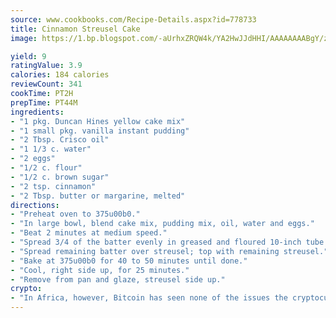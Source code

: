 ```yaml
---
source: www.cookbooks.com/Recipe-Details.aspx?id=778733
title: Cinnamon Streusel Cake
image: https://1.bp.blogspot.com/-aUrhxZRQW4k/YA2HwJJdHHI/AAAAAAAABgY/z2R8OXCxqDoBQtRn-q-fHG8g9_G4G1HBwCLcBGAsYHQ/s320/13.png

yield: 9
ratingValue: 3.9
calories: 184 calories
reviewCount: 341
cookTime: PT2H
prepTime: PT44M
ingredients:
- "1 pkg. Duncan Hines yellow cake mix"
- "1 small pkg. vanilla instant pudding"
- "2 Tbsp. Crisco oil"
- "1 1/3 c. water"
- "2 eggs"
- "1/2 c. flour"
- "1/2 c. brown sugar"
- "2 tsp. cinnamon"
- "2 Tbsp. butter or margarine, melted"
directions:
- "Preheat oven to 375u00b0."
- "In large bowl, blend cake mix, pudding mix, oil, water and eggs."
- "Beat 2 minutes at medium speed."
- "Spread 3/4 of the batter evenly in greased and floured 10-inch tube pan. Sprinkle 2/3 cup of streusel mixture over batter in pan."
- "Spread remaining batter over streusel; top with remaining streusel."
- "Bake at 375u00b0 for 40 to 50 minutes until done."
- "Cool, right side up, for 25 minutes."
- "Remove from pan and glaze, streusel side up."
crypto:
- "In Africa, however, Bitcoin has seen none of the issues the cryptocurrency experienced globally."
---
```

